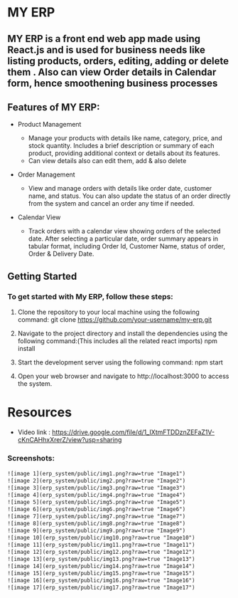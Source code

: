 # MY ERP

## MY ERP is a front end web app made using React.js and is used for business needs like listing products, orders, editing, adding or delete them . Also can view Order details in Calendar form, hence smoothening business processes





## Features of MY ERP:
* Product Management
  * Manage your products with details like name, category, price, and stock quantity. Includes a brief description or summary of each product, providing additional context or details about its features.
  * Can view details also can edit them, add & also delete

* Order Management
  * View and manage orders with details like order date, customer name, and status. You can also update the status of an order directly from the system and cancel an order any time if needed.

* Calendar View
  * Track orders with a calendar view showing orders of the selected date. After selecting a particular date, order summary appears in tabular format, including Order Id, Customer Name, status of order, Order & Delivery Date.


## Getting Started
### To get started with My ERP, follow these steps:
1. Clone the repository to your local machine using the following command:
   git clone https://github.com/your-username/my-erp.git

2. Navigate to the project directory and install the dependencies using the following command:(This includes all the related react imports)
   npm install

3. Start the development server using the following command:
   npm start

4. Open your web browser and navigate to
   http://localhost:3000 to access the system.


# Resources
* Video link : https://drive.google.com/file/d/1_IXtmFTDDznZEFaZ1V-cKnCAHhxXrerZ/view?usp=sharing
### Screenshots:
    ![image 1](erp_system/public/img1.png?raw=true "Image1")
    ![image 2](erp_system/public/img2.png?raw=true "Image2")
    ![image 3](erp_system/public/img3.png?raw=true "Image3")
    ![image 4](erp_system/public/img4.png?raw=true "Image4")
    ![image 5](erp_system/public/img5.png?raw=true "Image5")
    ![image 6](erp_system/public/img6.png?raw=true "Image6")
    ![image 7](erp_system/public/img7.png?raw=true "Image7")
    ![image 8](erp_system/public/img8.png?raw=true "Image8")
    ![image 9](erp_system/public/img9.png?raw=true "Image9")
    ![image 10](erp_system/public/img10.png?raw=true "Image10")
    ![image 11](erp_system/public/img11.png?raw=true "Image11")
    ![image 12](erp_system/public/img12.png?raw=true "Image12")
    ![image 13](erp_system/public/img13.png?raw=true "Image13")
    ![image 14](erp_system/public/img14.png?raw=true "Image14")
    ![image 15](erp_system/public/img15.png?raw=true "Image15")
    ![image 16](erp_system/public/img16.png?raw=true "Image16")
    ![image 17](erp_system/public/img17.png?raw=true "Image17")

 
  
